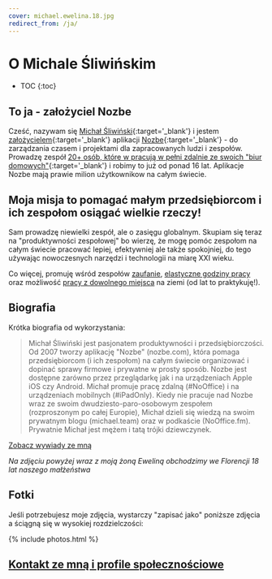 ```yaml
---
cover: michael.ewelina.18.jpg
redirect_from: /ja/
---
```


# O Michale Śliwińskim

* TOC
{:toc}

## To ja - założyciel Nozbe

Cześć, nazywam się [Michał Śliwiński](/){:target='_blank'} i jestem [założycielem](https://michael.gratis/nozbemichael_pl){:target='_blank'} aplikacji [Nozbe](https://michael.gratis/nozbe_pl){:target='_blank'} - do zarządzania czasem i projektami dla zapracowanych ludzi i zespołów. Prowadzę zespół [20+ osób, które w pracują w pełni zdalnie ze swoich "biur domowych"](https://nozbe.com/pl/about?a=mike){:target='_blank'} i robimy to już od ponad 16 lat. Aplikacje Nozbe mają prawie milion użytkownikow na całym świecie.

## Moja misja to pomagać małym przedsiębiorcom i ich zespołom osiągać wielkie rzeczy!

Sam prowadzę niewielki zespół, ale o zasięgu globalnym. Skupiam się teraz na "produktywności zespołowej" bo wierzę, że mogę pomóc zespołom na całym świecie pracować lepiej, efektywniej ale także spokojniej, do tego używając nowoczesnych narzędzi i technologii na miarę XXI wieku.

Co więcej, promuję wśród zespołów [zaufanie](/pl/ufaj/), [elastyczne godziny pracy](/pl/hybrydowa/) oraz możliwość [pracy z dowolnego miejsca](/pl/infoshare/) na ziemi (od lat to praktykuję!).

## Biografia

Krótka biografia od wykorzystania:

> Michał Śliwiński jest pasjonatem produktywności i przedsiębiorczości. Od 2007 tworzy aplikację "Nozbe" (nozbe.com), która pomaga przedsiębiorcom (i ich zespołom) na całym świecie organizować i dopinać sprawy firmowe i prywatne w prosty sposób. Nozbe jest dostępne zarówno przez przeglądarkę jak i na urządzeniach Apple iOS czy Android. Michał promuje pracę zdalną (#NoOffice) i na urządzeniach mobilnych (#iPadOnly). Kiedy nie pracuje nad Nozbe wraz ze swoim dwudziesto-paro-osobowym zespołem (rozproszonym po całej Europie), Michał dzieli się wiedzą na swoim prywatnym blogu (michael.team) oraz w podkaście (NoOffice.fm). Prywatnie Michał jest mężem i tatą trójki dziewczynek.

[Zobacz wywiady ze mną](/pl/gosc)

*Na zdjęciu powyżej wraz z moją żoną Eweliną obchodzimy we Florencji 18 lat naszego małżeństwa*

## Fotki

Jeśli potrzebujesz moje zdjęcia, wystarczy "zapisać jako" poniższe zdjęcia a ściągną się w wysokiej rozdzielczości:

{% include photos.html %}

## [Kontakt ze mną i profile społecznościowe](/pl/kontakt)